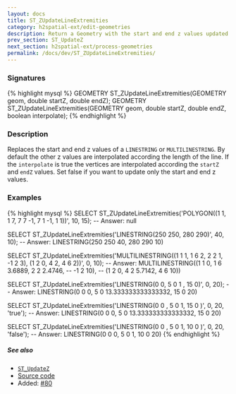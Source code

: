 ```yaml
---
layout: docs
title: ST_ZUpdateLineExtremities
category: h2spatial-ext/edit-geometries
description: Return a Geometry with the start and end z values updated
prev_section: ST_UpdateZ
next_section: h2spatial-ext/process-geometries
permalink: /docs/dev/ST_ZUpdateLineExtremities/
---
```


### Signatures

{% highlight mysql %}
GEOMETRY ST_ZUpdateLineExtremities(GEOMETRY geom, double startZ, 
                                   double endZ);
GEOMETRY ST_ZUpdateLineExtremities(GEOMETRY geom, double startZ, 
                                   double endZ, boolean interpolate);
{% endhighlight %}

### Description
Replaces the start and end z values of a `LINESTRING` or `MULTILINESTRING`. By default the other z values are interpolated according the length of the line. 
If the `interpolate` is true the vertices are interpolated according the `startZ` and `endZ` values.
Set false if you want to update only the start and end z values.

### Examples

{% highlight mysql %}
SELECT ST_ZUpdateLineExtremities('POLYGON((1 1, 1 7, 7 7 -1, 
                                           7 1 -1, 1 1))', 
                                  10, 15);
-- Answer: null

SELECT ST_ZUpdateLineExtremities('LINESTRING(250 250, 280 290)',
                                  40, 10);
-- Answer: LINESTRING(250 250 40, 280 290 10)

SELECT ST_ZUpdateLineExtremities('MULTILINESTRING((1 1 1, 1 6 2, 
                                                   2 2 1, -1 2 3),
                                                  (1 2 0, 4 2, 
                                                   4 6 2))', 
                                 0, 10);
-- Answer: MULTILINESTRING((1 1 0, 1 6 3.6889, 2 2 2.4746, 
--                          -1 2 10), 
--                         (1 2 0, 4 2 5.7142, 4 6 10))

SELECT ST_ZUpdateLineExtremities('LINESTRING(0 0, 5 0 1 , 15 0)', 
                                  0, 20);
-- Answer: LINESTRING(0 0 0, 5 0 13.333333333333332, 15 0 20)

SELECT ST_ZUpdateLineExtremities('LINESTRING(0 0 , 5 0 1, 15 0 )',
                                  0, 20, 'true');
-- Answer: LINESTRING(0 0 0, 5 0 13.333333333333332, 15 0 20)

SELECT ST_ZUpdateLineExtremities('LINESTRING(0 0 , 5 0 1, 10 0 )',
                                  0, 20, 'false');
-- Answer: LINESTRING(0 0 0, 5 0 1, 10 0 20)
{% endhighlight %}

##### See also
* [`ST_UpdateZ`](../ST_UpdateZ)
* <a href="https://github.com/irstv/H2GIS/blob/master/h2spatial-ext/src/main/java/org/h2gis/h2spatialext/function/spatial/edit/ST_ZUpdateLineExtremities.java" target="_blank">Source code</a>
* Added: <a href="https://github.com/irstv/H2GIS/pull/80" target="_blank">#80</a>

